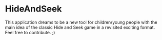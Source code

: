 # HideAndSeek

This application dreams to be a new tool for children/young people with the main idea of the classic 
Hide and Seek game in a revisited exciting format. Feel free to contribute. ;)
